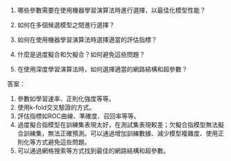1. 哪些參數需要在使用機器學習演算法時進行選擇，以最佳化模型性能？

2. 如何在多個候選模型之間進行選擇？

3. 如何在使用機器學習演算法時選擇適當的評估指標？

4. 什麼是過度擬合和欠擬合？如何避免這些問題？

5. 在使用深度學習演算法時，如何選擇適當的網路結構和超參數？

答案：
1. 參數如學習速率、正則化強度等等。
2. 使用k-fold交叉驗證的方式。
3. 評估指標如ROC曲線、準確度、召回率等等。
4. 過度擬合指模型在訓練集表現太好，在測試集表現較差；欠擬合指模型無法擬合訓練集，無法正確預測。可以通過增加訓練數據、減少模型複雜度、使用正則化等方式避免這些問題。
5. 可以通過網格搜索等方式找到最佳的網路結構和超參數。